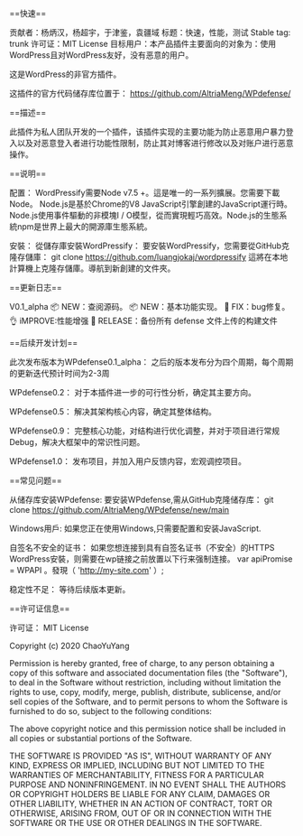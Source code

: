 ==快速==

贡献者：杨炳汉，杨超宇，于津鉴，袁疆域
标题：快速，性能，测试
Stable tag: trunk
许可证：MIT License
目标用户：本产品插件主要面向的对象为：使用WordPress且对WordPress友好，没有恶意的用户。

这是WordPress的非官方插件。

这插件的官方代码储存库位置于：
https://github.com/AltriaMeng/WPdefense/

==描述==

此插件为私人团队开发的一个插件，该插件实现的主要功能为防止恶意用户暴力登入以及对恶意登入者进行功能性限制，防止其对博客进行修改以及对账户进行恶意操作。

==说明==

配置：
  WordPressify需要Node v7.5 +。這是唯一的一系列擴展。您需要下載Node。
    Node.js是基於Chrome的V8 JavaScript引擎創建的JavaScript運行時。Node.js使用事件驅動的非模塊I / O模型，從而實現輕巧高效。Node.js的生態系統npm是世界上最大的開源庫生態系統。

安裝：
  從儲存庫安裝WordPressify：
    要安裝WordPressify，您需要從GitHub克隆存儲庫：
    git clone https://github.com/luangjokaj/wordpressify
    這將在本地計算機上克隆存儲庫。導航到新創建的文件夾。

==更新日志==

V0.1_alpha
  📦 NEW：查阅源码。
  📦 NEW：基本功能实现。
  🐛 FIX：bug修复。
  👌 iMPROVE:性能增强
  🚀 RELEASE：备份所有 defense 文件上传的构建文件
  
==后续开发计划==

此次发布版本为WPdefense0.1_alpha：
  之后的版本发布分为四个周期，每个周期的更新迭代预计时间为2-3周

WPdefense0.2：
  对于本插件进一步的可行性分析，确定其主要方向。

WPdefense0.5：
  解决其架构核心内容，确定其整体结构。

WPdefense0.9：
  完整核心功能，对结构进行优化调整，并对于项目进行常规Debug，解决大框架中的常识性问题。

WPdefense1.0：
  发布项目，并加入用户反馈内容，宏观调控项目。

==常见问题==

从储存库安装WPdefense:
  要安装WPdefense,需从GitHub克隆储存库：
  git clone https://github.com/AltriaMeng/WPdefense/new/main
  
 Windows用戶:
  如果您正在使用Windows,只需要配置和安装JavaScript.
  
自签名不安全的证书：
  如果您想连接到具有自签名证书（不安全）的HTTPS WordPress安裝，则需要在wp链接之前放置以下行来强制连接。
    var  apiPromise  =  WPAPI 。發現（ 'http://my-site.com'  ）;
  
稳定性不足：
  等待后续版本更新。
  
==许可证信息==

  许可证：
  MIT License

  Copyright (c) 2020 ChaoYuYang

  Permission is hereby granted, free of charge, to any person obtaining a copy
  of this software and associated documentation files (the "Software"), to deal
  in the Software without restriction, including without limitation the rights
    to use, copy, modify, merge, publish, distribute, sublicense, and/or sell
  copies of the Software, and to permit persons to whom the Software is
  furnished to do so, subject to the following conditions:
  
  The above copyright notice and this permission notice shall be included in all
  copies or substantial portions of the Software.

  THE SOFTWARE IS PROVIDED "AS IS", WITHOUT WARRANTY OF ANY KIND, EXPRESS OR
  IMPLIED, INCLUDING BUT NOT LIMITED TO THE WARRANTIES OF MERCHANTABILITY,
  FITNESS FOR A PARTICULAR PURPOSE AND NONINFRINGEMENT. IN NO EVENT SHALL THE
  AUTHORS OR COPYRIGHT HOLDERS BE LIABLE FOR ANY CLAIM, DAMAGES OR OTHER
  LIABILITY, WHETHER IN AN ACTION OF CONTRACT, TORT OR OTHERWISE, ARISING FROM,
  OUT OF OR IN CONNECTION WITH THE SOFTWARE OR THE USE OR OTHER DEALINGS IN THE
  SOFTWARE.
